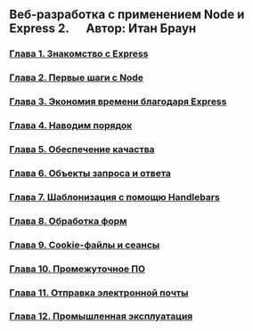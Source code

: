 ## Веб-разработка с применением Node и Express 2. &emsp; Автор: Итан Браун

### [Глава 1. Знакомство с Express](https://github.com/Pavel-Ch-L/Node-and-Express-2e/tree/master/ch01)
### [Глава 2. Первые шаги с Node](https://github.com/Pavel-Ch-L/Node-and-Express-2e/tree/master/ch02)
### [Глава 3. Экономия времени благодаря Express](https://github.com/Pavel-Ch-L/Node-and-Express-2e/tree/master/ch03)
### [Глава 4. Наводим порядок](https://github.com/Pavel-Ch-L/Node-and-Express-2e/tree/master/ch04)
### [Глава 5. Обеспечение качаства](https://github.com/Pavel-Ch-L/Node-and-Express-2e/tree/master/ch05)
### [Глава 6. Объекты запроса и ответа](https://github.com/Pavel-Ch-L/Node-and-Express-2e/tree/master/ch06)
### [Глава 7. Шаблонизация с помощю Handlebars](https://github.com/Pavel-Ch-L/Node-and-Express-2e/tree/master/ch07)
### [Глава 8. Обработка форм](https://github.com/Pavel-Ch-L/Node-and-Express-2e/tree/master/ch08)
### [Глава 9. Cookie-файлы и сеансы](https://github.com/Pavel-Ch-L/Node-and-Express-2e/tree/master/ch09)
### [Глава 10. Промежуточное ПО](https://github.com/Pavel-Ch-L/Node-and-Express-2e/tree/master/ch10)
### [Глава 11. Отправка электронной почты](https://github.com/Pavel-Ch-L/Node-and-Express-2e/tree/master/ch11)
### [Глава 12. Промышленная эксплуатация](https://github.com/Pavel-Ch-L/Node-and-Express-2e/tree/master/ch12)